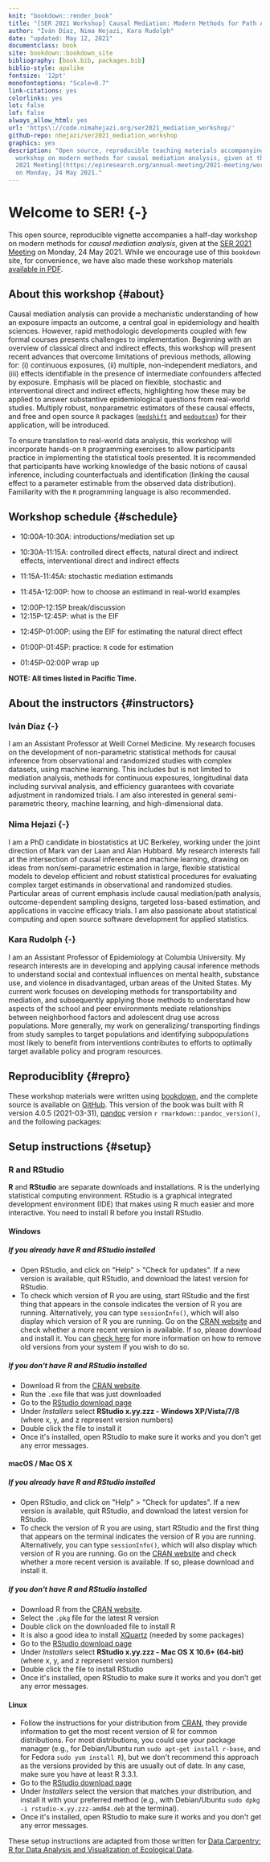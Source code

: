 ```yaml
---
knit: "bookdown::render_book"
title: "[SER 2021 Workshop] Causal Mediation: Modern Methods for Path Analysis"
author: "Iván Díaz, Nima Hejazi, Kara Rudolph"
date: "updated: May 12, 2021"
documentclass: book
site: bookdown::bookdown_site
bibliography: [book.bib, packages.bib]
biblio-style: apalike
fontsize: '12pt'
monofontoptions: "Scale=0.7"
link-citations: yes
colorlinks: yes
lot: false
lof: false
always_allow_html: yes
url: 'https\://code.nimahejazi.org/ser2021_mediation_workshop/'
github-repo: nhejazi/ser2021_mediation_workshop
graphics: yes
description: "Open source, reproducible teaching materials accompanying a
  workshop on modern methods for causal mediation analysis, given at the [SER
  2021 Meeting](https://epiresearch.org/annual-meeting/2021-meeting/workshop/)
  on Monday, 24 May 2021."
---
```


# Welcome to SER! {-}

This open source, reproducible vignette accompanies a half-day workshop on
modern methods for _causal mediation analysis_, given at the [SER 2021
Meeting](https://epiresearch.org/annual-meeting/2021-meeting/workshop/) on
Monday, 24 May 2021. While we encourage use of this `bookdown` site, for
convenience, we have also made these workshop materials [available in
PDF](https://code.nimahejazi.org/ser2021_mediation_workshop/ser2021mediation.pdf).

## About this workshop {#about}

Causal mediation analysis can provide a mechanistic understanding of how an
exposure impacts an outcome, a central goal in epidemiology and health sciences.
However, rapid methodologic developments coupled with few formal courses
presents challenges to implementation. Beginning with an overview of classical
direct and indirect effects, this workshop will present recent advances that
overcome limitations of previous methods, allowing for: (i) continuous
exposures, (ii) multiple, non-independent mediators, and (iii) effects
identifiable in the presence of intermediate confounders affected by exposure.
Emphasis will be placed on flexible, stochastic and interventional direct and
indirect effects, highlighting how these may be applied to answer substantive
epidemiological questions from real-world studies. Multiply robust,
nonparametric estimators of these causal effects, and free and open source `R`
packages ([`medshift`](https://github.com/nhejazi/medshift) and
[`medoutcon`](https://github.com/nhejazi/medoutcon)) for their application, will
be introduced.

To ensure translation to real-world data analysis, this workshop will
incorporate hands-on `R` programming exercises to allow participants practice in
implementing the statistical tools presented. It is recommended that
participants have working knowledge of the basic notions of causal inference,
including counterfactuals and identification (linking the causal effect to a
parameter estimable from the observed data distribution). Familiarity with the
`R` programming language is also recommended.

## Workshop schedule {#schedule}

* 10:00A-10:30A: introductions/mediation set up
<!-- Ivan-->
* 10:30A-11:15A: controlled direct effects, natural direct and indirect effects, interventional direct and indirect effects
 <!-- Kara-->
* 11:15A-11:45A: stochastic mediation estimands
 <!-- Nima-->
* 11:45A-12:00P: how to choose an estimand in real-world examples
 <!-- Kara-->
* 12:00P-12:15P break/discussion
* 12:15P-12:45P: what is the EIF
 <!-- Ivan-->
* 12:45P-01:00P: using the EIF for estimating the natural direct effect
<!-- Ivan-->
* 01:00P-01:45P: practice: `R` code for estimation
 <!-- Nima-->
* 01:45P-02:00P wrap up

__NOTE: All times listed in Pacific Time.__

## About the instructors {#instructors}

### Iván Díaz {-}

I am an Assistant Professor at Weill Cornel Medicine. My research
focuses on the development of non-parametric statistical methods for
causal inference from observational and randomized studies with
complex datasets, using machine learning. This includes but is not
limited to mediation analysis, methods for continuous exposures,
longitudinal data including survival analysis, and efficiency
guarantees with covariate adjustment in randomized trials. I am also
interested in general semi-parametric theory, machine learning, and
high-dimensional data.

### Nima Hejazi {-}

I am a PhD candidate in biostatistics at UC Berkeley, working under the joint
direction of Mark van der Laan and Alan Hubbard. My research interests fall at
the intersection of causal inference and machine learning, drawing on ideas from
non/semi-parametric estimation in large, flexible statistical models to develop
efficient and robust statistical procedures for evaluating complex target
estimands in observational and randomized studies.  Particular areas of current
emphasis include causal mediation/path analysis, outcome-dependent sampling
designs, targeted loss-based estimation, and applications in vaccine efficacy
trials. I am also passionate about statistical computing and open source
software development for applied statistics.

### Kara Rudolph {-}

I am an Assistant Professor of Epidemiology at Columbia University. My research
interests are in developing and applying causal inference methods to understand
social and contextual influences on mental health, substance use, and violence
in disadvantaged, urban areas of the United States. My current work focuses on
developing methods for transportability and mediation, and subsequently applying
those methods to understand how aspects of the school and peer environments
mediate relationships between neighborhood factors and adolescent drug use
across populations.  More generally, my work on generalizing/ transporting
findings from study samples to target populations and identifying subpopulations
most likely to benefit from interventions contributes to efforts to optimally
target available policy and program resources.

## Reproduciblity {#repro}

These workshop materials were written using [bookdown](http://bookdown.org/),
and the complete source is available on
[GitHub](https://github.com/tlverse/tlverse-handbook).  This version of the book
was built with R version 4.0.5 (2021-03-31), [pandoc](https://pandoc.org/) version `r
rmarkdown::pandoc_version()`, and the following packages:



## Setup instructions {#setup}

### R and RStudio

**R** and **RStudio** are separate downloads and installations. R is the
underlying statistical computing environment. RStudio is a graphical integrated
development environment (IDE) that makes using R much easier and more
interactive. You need to install R before you install RStudio.

#### Windows

##### If you already have R and RStudio installed

* Open RStudio, and click on "Help" > "Check for updates". If a new version is
  available, quit RStudio, and download the latest version for RStudio.
* To check which version of R you are using, start RStudio and the first thing
  that appears in the console indicates the version of R you are
  running. Alternatively, you can type `sessionInfo()`, which will also display
  which version of R you are running. Go on the [CRAN
  website](https://cran.r-project.org/bin/windows/base/) and check whether a
  more recent version is available. If so, please download and install it. You
  can [check here](https://cran.r-project.org/bin/windows/base/rw-FAQ.html#How-do-I-UNinstall-R_003f)
  for more information on how to remove old versions from your system if you
  wish to do so.

##### If you don't have R and RStudio installed

* Download R from
  the [CRAN website](http://cran.r-project.org/bin/windows/base/release.htm).
* Run the `.exe` file that was just downloaded
* Go to the [RStudio download
  page](https://www.rstudio.com/products/rstudio/download/#download)
* Under *Installers* select **RStudio x.yy.zzz - Windows
  XP/Vista/7/8** (where x, y, and z represent version numbers)
* Double click the file to install it
* Once it's installed, open RStudio to make sure it works and you don't get any
  error messages.

#### macOS / Mac OS X

##### If you already have R and RStudio installed

* Open RStudio, and click on "Help" > "Check for updates". If a new version is
  available, quit RStudio, and download the latest version for RStudio.
* To check the version of R you are using, start RStudio and the first thing
  that appears on the terminal indicates the version of R you are running.
  Alternatively, you can type `sessionInfo()`, which will also display which
  version of R you are running. Go on the [CRAN
  website](https://cran.r-project.org/bin/macosx/) and check whether a more
  recent version is available. If so, please download and install it.

##### If you don't have R and RStudio installed

* Download R from
  the [CRAN website](http://cran.r-project.org/bin/macosx).
* Select the `.pkg` file for the latest R version
* Double click on the downloaded file to install R
* It is also a good idea to install [XQuartz](https://www.xquartz.org/) (needed
  by some packages)
* Go to the [RStudio download
  page](https://www.rstudio.com/products/rstudio/download/#download)
* Under *Installers* select **RStudio x.yy.zzz - Mac OS X 10.6+ (64-bit)**
  (where x, y, and z represent version numbers)
* Double click the file to install RStudio
* Once it's installed, open RStudio to make sure it works and you don't get any
  error messages.

#### Linux

* Follow the instructions for your distribution
  from [CRAN](https://cloud.r-project.org/bin/linux), they provide information
  to get the most recent version of R for common distributions. For most
  distributions, you could use your package manager (e.g., for Debian/Ubuntu run
  `sudo apt-get install r-base`, and for Fedora `sudo yum install R`), but we
  don't recommend this approach as the versions provided by this are
  usually out of date. In any case, make sure you have at least R 3.3.1.
* Go to the [RStudio download
  page](https://www.rstudio.com/products/rstudio/download/#download)
* Under *Installers* select the version that matches your distribution, and
  install it with your preferred method (e.g., with Debian/Ubuntu `sudo dpkg -i
  rstudio-x.yy.zzz-amd64.deb` at the terminal).
* Once it's installed, open RStudio to make sure it works and you don't get any
  error messages.

These setup instructions are adapted from those written for [Data Carpentry: R
for Data Analysis and Visualization of Ecological
Data](http://www.datacarpentry.org/R-ecology-lesson/).
